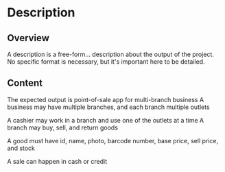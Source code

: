 # Description
## Overview
A description is a free-form... description about the output of the project. No specific format is necessary, but it's important here to be detailed.
## Content
The expected output is point-of-sale app for multi-branch business
A business may have multiple branches, and each branch multiple outlets

A cashier may work in a branch and use one of the outlets at a time
A branch may buy, sell, and return goods

A good must have id, name, photo, barcode number, base price, sell price, and stock

A sale can happen in cash or credit
